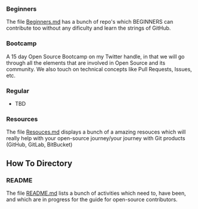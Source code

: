 ### Beginners

The file [Beginners.md](/pages/Beginners.md) has a bunch of repo's which BEGINNERS can contribute too without any dificulty and learn the strings of GitHub.

### Bootcamp

A 15 day Open Source Bootcamp on my Twitter handle, in that we will go through all the elements that are involved in Open Source and its community. We also touch on technical concepts like Pull Requests, Issues, etc.

### Regular

- TBD

### Resources

The file [Resouces.md](/pages/Resouces.md) displays a bunch of a amazing resouces which will really help with your open-source journey/your journey with Git products (GitHub, GitLab, BitBucket)

## How To Directory

### README

The file [README.md](/pages/How-to/README.md) lists a bunch of activities which need to, have been, and which are in progress for the guide for open-source contributors.
